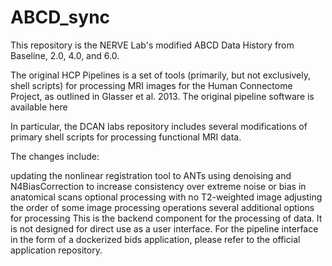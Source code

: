 # ABCD_sync
This repository is the NERVE Lab's modified ABCD Data History from Baseline, 2.0, 4.0, and 6.0.

The original HCP Pipelines is a set of tools (primarily, but not exclusively, shell scripts) for processing MRI images for the Human Connectome Project, as outlined in Glasser et al. 2013. The original pipeline software is available here

In particular, the DCAN labs repository includes several modifications of primary shell scripts for processing functional MRI data.

The changes include:

updating the nonlinear registration tool to ANTs
using denoising and N4BiasCorrection to increase consistency over extreme noise or bias in anatomical scans
optional processing with no T2-weighted image
adjusting the order of some image processing operations
several additional options for processing
This is the backend component for the processing of data. It is not designed for direct use as a user interface. For the pipeline interface in the form of a dockerized bids application, please refer to the official application repository.
